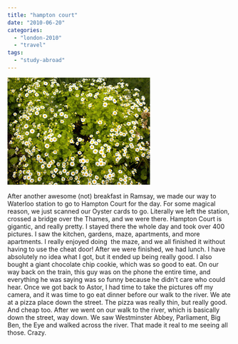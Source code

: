 ```yaml
---
title: "hampton court"
date: "2010-06-20"
categories: 
  - "london-2010"
  - "travel"
tags: 
  - "study-abroad"
---
```


[![](images/DSCN4421.JPG)](http://2.bp.blogspot.com/_ktZXPugrmyM/TFzDujH5y0I/AAAAAAAAC6M/RZxLlif1m9Q/s1600/DSCN4421.JPG)

After another awesome (not) breakfast in Ramsay, we made our way to Waterloo station to go to Hampton Court for the day. For some magical reason, we just scanned our Oyster cards to go. Literally we left the station, crossed a bridge over the Thames, and we were there. Hampton Court is gigantic, and really pretty. I stayed there the whole day and took over 400 pictures. I saw the kitchen, gardens, maze, apartments, and more apartments. I really enjoyed doing  the maze, and we all finished it without having to use the cheat door! After we were finished, we had lunch. I have absolutely no idea what I got, but it ended up being really good. I also bought a giant chocolate chip cookie, which was so good to eat. On our way back on the train, this guy was on the phone the entire time, and everything he was saying was so funny because he didn't care who could hear. Once we got back to Astor, I had time to take the pictures off my camera, and it was time to go eat dinner before our walk to the river. We ate at a pizza place down the street. The pizza was really thin, but really good. And cheap too. After we went on our walk to the river, which is basically down the street, way down. We saw Westminster Abbey, Parliament, Big Ben, the Eye and walked across the river. That made it real to me seeing all those. Crazy.
